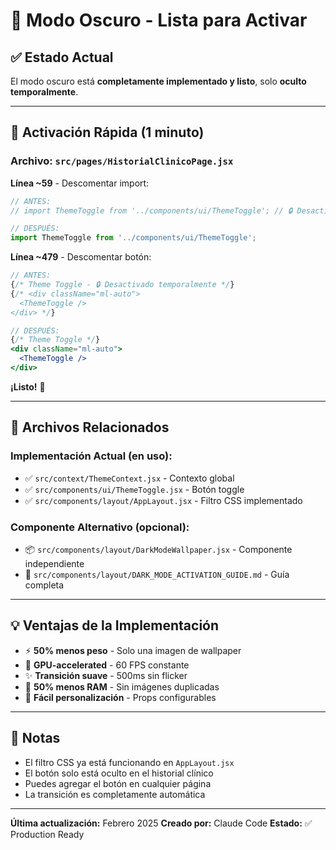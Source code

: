 # 🌙 Modo Oscuro - Lista para Activar

## ✅ Estado Actual

El modo oscuro está **completamente implementado y listo**, solo **oculto temporalmente**.

---

## 🚀 Activación Rápida (1 minuto)

### Archivo: `src/pages/HistorialClinicoPage.jsx`

**Línea ~59** - Descomentar import:
```jsx
// ANTES:
// import ThemeToggle from '../components/ui/ThemeToggle'; // 🔒 Desactivado temporalmente

// DESPUÉS:
import ThemeToggle from '../components/ui/ThemeToggle';
```

**Línea ~479** - Descomentar botón:
```jsx
// ANTES:
{/* Theme Toggle - 🔒 Desactivado temporalmente */}
{/* <div className="ml-auto">
  <ThemeToggle />
</div> */}

// DESPUÉS:
{/* Theme Toggle */}
<div className="ml-auto">
  <ThemeToggle />
</div>
```

**¡Listo!** 🎉

---

## 📁 Archivos Relacionados

### Implementación Actual (en uso):
- ✅ `src/context/ThemeContext.jsx` - Contexto global
- ✅ `src/components/ui/ThemeToggle.jsx` - Botón toggle
- ✅ `src/components/layout/AppLayout.jsx` - Filtro CSS implementado

### Componente Alternativo (opcional):
- 📦 `src/components/layout/DarkModeWallpaper.jsx` - Componente independiente
- 📖 `src/components/layout/DARK_MODE_ACTIVATION_GUIDE.md` - Guía completa

---

## 💡 Ventajas de la Implementación

- ⚡ **50% menos peso** - Solo una imagen de wallpaper
- 🎨 **GPU-accelerated** - 60 FPS constante
- ✨ **Transición suave** - 500ms sin flicker
- 💾 **50% menos RAM** - Sin imágenes duplicadas
- 🔧 **Fácil personalización** - Props configurables

---

## 📝 Notas

- El filtro CSS ya está funcionando en `AppLayout.jsx`
- El botón solo está oculto en el historial clínico
- Puedes agregar el botón en cualquier página
- La transición es completamente automática

---

**Última actualización:** Febrero 2025
**Creado por:** Claude Code
**Estado:** ✅ Production Ready
